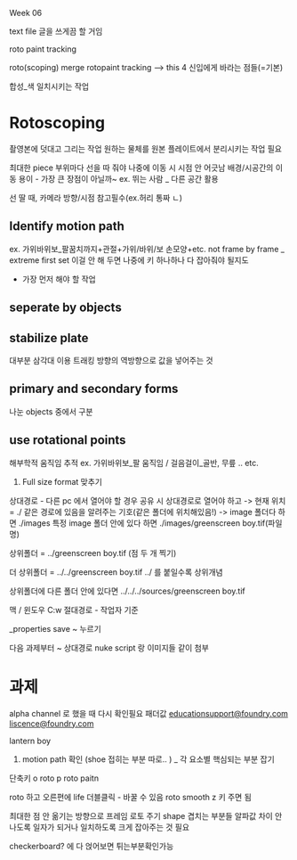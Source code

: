 Week 06

text file 글을 쓰게끔 할 거임


roto paint
tracking

roto(scoping)
merge
rotopaint
tracking
--> this 4 신입에게 바라는 점들(=기본)

합성_색 일치시키는 작업

# Rotoscoping
촬영본에 덧대고 그리는 작업
원하는 물체를 원본 플레이트에서 분리시키는 작업 필요

최대한 piece 부위마다 선을 따 줘야 나중에 이동 시 시점 안 어긋남
배경/시공간의 이동 용이 - 가장 큰 장점이 아닐까~
ex. 뛰는 사람 _ 다른 공간 활용

선 딸 때, 카메라 방향/시점 참고필수(ex.허리 통짜 ㄴ)

## Identify motion path
ex. 가위바위보_팔꿈치까지+관절+가위/바위/보 손모양+etc.
not frame by frame _ extreme first set
이걸 안 해 두면 나중에 키 하나하나 다 잡아줘야 될지도
- 가장 먼저 해야 할 작업
## seperate by objects
## stabilize plate
대부분 삼각대 이용 
트래킹 방향의 역방향으로 값을 넣어주는 것
## primary and secondary forms
나눈 objects 중에서 구분
## use rotational points
해부학적 움직임 추적
ex. 가위바위보_팔 움직임 / 걸음걸이_골반, 무릎 .. etc.

1. Full size format 맞추기

상대경로 - 다른 pc 에서 열어야 할 경우
공유 시 상대경로로 열어야 하고
-> 현재 위치 = ./ 
같은 경로에 있음을 알려주는 기호(같은 폴더에 위치해있음!) 
-> image 폴더다 하면 ./images
특정 image 폴더 안에 있다 하면 
./images/greenscreen boy.tif(파일명)

상위폴더 = ../greenscreen boy.tif (점 두 개 찍기)

더 상위폴더 = ../../greenscreen boy.tif
../ 를 붙일수록 상위개념

상위폴더에 다른 폴더 안에 있다면 
../../../sources/greenscreen boy.tif


맥 /
윈도우 C:w
절대경로 - 작업자 기준

_properties
save ~ 누르기 

다음 과제부터 ~ 상대경로 nuke script 랑 이미지들 같이 첨부

# 과제
alpha channel 로 했을 때 다시 확인필요
패더값
educationsupport@foundry.com 
liscence@foundry.com

lantern boy 
1. motion path 확인 (shoe 접히는 부분 따로.. ) _ 각 요소별 핵심되는 부분 잡기



단축키 o roto
p roto paitn

roto 하고 오른편에 life 더블클릭 - 바꿀 수 있음
roto smooth z 키 주면 됨

최대한 점 안 옮기는 방향으로 프레임 로토 주기
shape 겹치는 부분들 알파값 차이 안 나도록 일자가 되거나 일치하도록 크게 잡아주는 것 필요

checkerboard? 에 다 얹어보면 튀는부분확인가능
